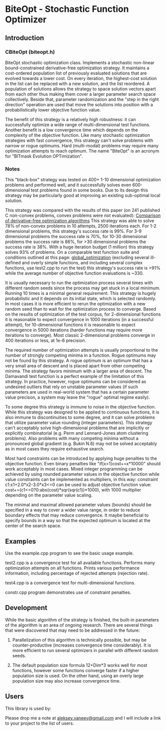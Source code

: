 # BiteOpt - Stochastic Function Optimizer #
## Introduction ##

### CBiteOpt (biteopt.h) ###

BiteOpt stochastic optimization class. Implements a stochastic non-linear
bound-constrained derivative-free optimization strategy. It maintains a
cost-ordered population list of previously evaluated solutions that are
evolved towards a lower cost. On every iteration, the highest-cost solution in
the list can be replaced with a new solution, and the list reordered. A
population of solutions allows the strategy to space solution vectors apart
from each other thus making them cover a larger parameter search space
collectively. Beside that, parameter randomization and the "step in the
right direction" operation are used that move the solutions into position
with a probabilistically lower objective function value.

The benefit of this strategy is a relatively high robustness: it can
successfully optimize a wide range of multi-dimensional test functions.
Another benefit is a low convergence time which depends on the complexity
of the objective function. Like many stochastic optimization strategies
with fast convergence, this strategy can't solve problems with narrow or
rogue optimums. Hard (multi-modal) problems may require many optimization
attempts to reach optimum. The name "BiteOpt" is an acronym for "BITmask
Evolution OPTimization".

### Notes ###

This "black-box" strategy was tested on 400+ 1-10 dimensional optimization
problems and performed well, and it successfully solves even 600-dimensional
test problems found in some books. Due to its design this strategy may be
particularly good at improving an existing sub-optimal local solution.

This strategy was compared with the results of this paper (on 241 published C
non-convex problems, convex problems were not evaluated): [Comparison of derivative-free optimization algorithms](http://archimedes.cheme.cmu.edu/?q=dfocomp)
This strategy was able to solve 78% of non-convex problems in 10 attempts, 2500
iterations each. For 1-2 dimensional problems, this strategy's success rate is
99%. For 3-9 dimensional problems the success rate is 70%, for 10-30
dimensional problems the success rate is 86%, for >30 dimensional problems the
success rate is 38%. With a huge iteration budget (1 million) this strategy
solves 93% of problems. On a comparable test function suite and conditions
outlined at this page: [global_optimization](http://infinity77.net/global_optimization/multidimensional.html)
(excluding several ill-defined and overly simple functions, and including
several complex functions, use test2.cpp to run the test) this strategy's
success rate is >91% while the average number of objective function
evaluations is ~330.

It is usually necessary to run the optimization process several times with
different random seeds since the process may get stuck in a local minimum.
Running 10 times is a minimal general requirement. This strategy is hugely
probabilistic and it depends on its initial state, which is selected randomly.
In most cases it is more efficient to rerun the optimization with a new random
seed than to wait for the optimization process to converge. Based on the
results of optimization of the test corpus, for 2-dimensional functions it is
reasonable to expect convergence in 1000 iterations (in a successful attempt),
for 10-dimensional functions it is reasonable to expect convergence in 5000
iterations (harder functions may require more iterations to converge). Most
classic 2-dimensional problems converge in 400 iterations or less, at 1e-6
precision.

The required number of optimization attempts is usually proportional to the
number of strongly competing minima in a function. Rogue optimums may not be
found by this strategy. A rogue optimum is an optimum that has a very small
area of descent and is placed apart from other competing minima. The
strategy favors minimum with a larger area of descent. The Damavandi test
function is a perfect example of the limitation of this strategy. In practice,
however, rogue optimums can be considered as undesired outliers that rely on
unstable parameter values (if such parameters are used in real-world system
that has a certain parameter value precison, a system may leave the "rogue"
optimal regime easily).

To some degree this strategy is immune to noise in the objective function.
While this strategy was designed to be applied to continuous functions, it is
also immune to discontinuities to some degree, and it can solve problems that
utilize parameter value rounding (integer parameters). This strategy can't
acceptably solve high-dimensional problems that are implicitly or explicitly
combinatorial (e.g. Perm and Lennard-Jones atom clustering problems). Also
problems with many competing minima without a pronounced global gradient
(e.g. Bukin N.6) may not be solved acceptably as in most cases they require
exhaustive search.

Most hard constraints can be introduced by applying huge penalties to the
objective function. Even binary penalties like "if(x>1)cost+=x\*10000"
should work acceptably in most cases. Mixed integer programming can be
achieved by using rounded parameter values in the objective function while
value constraints can be implemented as multipliers, in this way: constraint
c1:x1+2.0\*x2-3.0\*x3<=0 can be used to adjust objective function value:
cost+=(c1<=0?0:abs(cost)\*sqr(sqr(c1))\*1000), with 1000 multiplier
depending on the parameter value scaling.

The minimal and maximal allowed parameter values (bounds) should be specified
in a way to cover a wider value range, in order to reduce boundary effects
that may reduce convergence. It maybe beneficial to specify bounds in a way so
that the expected optimum is located at the center of the search space.

## Examples ##

Use the example.cpp program to see the basic usage example.

test2.cpp is a convergence test for all available functions. Performs many
optimization attempts on all functions. Prints various performance
information, including percentage of rejected attempts (rejection rate).

test4.cpp is a convergence test for multi-dimensional functions.

constr.cpp program demonstrates use of constraint penalties.

## Development ##

While the basic algorithm of the strategy is finished, the built-in parameters
of the algorithm is an area of ongoing research. There are several things that
were discovered that may need to be addressed in the future:

1. Parallelization of this algorithm is technically possible, but may be
counter-productive (increases convergence time considerably). It is more
efficient to run several optimizers in parallel with different random seeds.

2. The default population size formula 12+Dim*3 works well for most functions,
however some functions converge faster if a higher population size is used.
On the other hand, using an overly large population size may also increase
convergence time.

## Users ##
This library is used by:

Please drop me a note at aleksey.vaneev@gmail.com and I will include a link to
your project to the list of users.
